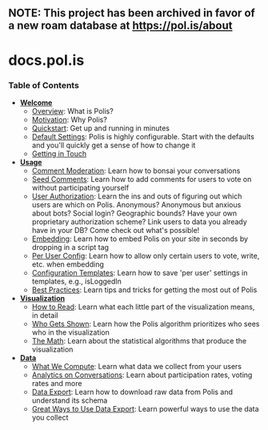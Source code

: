 ## NOTE: This project has been archived in favor of a new roam database at https://pol.is/about


# docs.pol.is

### Table of Contents

* **[Welcome](./welcome/README.md)**
  * [Overview](./welcome/Overview.md): What is Polis?
  * [Motivation](./welcome/Motivation.md): Why Polis?
  * [Quickstart](./welcome/Quickstart.md): Get up and running in minutes
  * [Default Settings](./welcome/DefaultSettings.md): Polis is highly configurable. Start with the defaults and you'll quickly get a sense of how to change it
  * [Getting in Touch](./welcome/GettingInTouch.md)
* **[Usage](./usage/README.md)**
  * [Comment Moderation](./usage/CommentModeration.md): Learn how to bonsai your conversations
  * [Seed Comments](./usage/SeedComments.md): Learn how to add comments for users to vote on without participating yourself
  * [User Authorization](./usage/UserAuthorization.md): Learn the ins and outs of figuring out which users are which on Polis. Anonymous? Anonymous but anxious about bots? Social login? Geographic bounds? Have your own proprietary authorization scheme? Link users to data you already have in your DB? Come check out what's possible!
  * [Embedding](./usage/Embedding.md): Learn how to embed Polis on your site in seconds by dropping in a script tag
  * [Per User Config](./usage/PerUserConfig): Learn how to allow only certain users to vote, write, etc. when embedding
  * [Configuration Templates](./usage/ConfigurationTemplates.md): Learn how to save 'per user' settings in templates, e.g., isLoggedIn
  * [Best Practices](./usage/BestPractices.md): Learn tips and tricks for getting the most out of Polis
* **[Visualization](./visualization/README.md)**
  * [How to Read](./visualization/HowToRead.md): Learn what each little part of the visualization means, in detail
  * [Who Gets Shown](./visualization/WhoGetsShown.md): Learn how the Polis algorithm prioritizes who sees who in the visualization
  * [The Math](./visualization/TheMath.md): Learn about the statistical algorithms that produce the visualization
* **[Data](./data/README.md)**
  * [What We Compute](./data/WhatWeCompute.md): Learn what data we collect from your users
  * [Analytics on Conversations](./data/Analytics.md): Learn about participation rates, voting rates and more
  * [Data Export](./data/Export.md): Learn how to download raw data from Polis and understand its schema
  * [Great Ways to Use Data Export](./data/HowToUse.md): Learn powerful ways to use the data you collect
